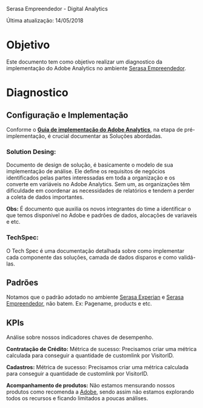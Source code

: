 Serasa Empreendedor - Digital Analytics

Última atualização: 14/05/2018

# Objetivo

Este documento tem como objetivo realizar um diagnostico da implementação do Adobe Analytics no ambiente [Serasa Empreendedor](https://www.serasaempreendedor.com.br/).

# Diagnostico

## Configuração e Implementação

Conforme o [**Guia de implementação do Adobe Analytics**](https://helpx.adobe.com/analytics/kb/analytics-standard-implementation-guide.html), na etapa de pré-implementação, é crucial documentar as Soluções abordadas.

### Solution Desing: 
Documento de design de solução, é basicamente o modelo de sua implementação de análise. Ele define os requisitos de negócios identificados pelas partes interessadas em toda a organização e os converte em variáveis no Adobe Analytics. Sem um, as organizações têm dificuldade em coordenar as necessidades de relatórios e tendem a perder a coleta de dados importantes.

**Obs:** É documento que auxilia os novos integrantes do time a identificar o que temos disponivel no Adobe e padrões de dados, alocações de variaveis e etc.

### TechSpec: 
O Tech Spec é uma documentação detalhada sobre como implementar cada componente das soluções, camada de dados disparos e como validá-las.

## Padrões

Notamos que o padrão adotado no ambiente [Serasa Experian](https://www.serasaexperian.com.br/) e [Serasa Empreendedor](https://www.serasaempreendedor.com.br/), não batem. Ex: Pagename, products e etc.

## KPIs
Análise sobre nossos indicadores chaves de desempenho.

**Contratação de Crédito:** Métrica de sucesso: Precisamos criar uma métrica calculada para conseguir a quantidade de customlink por VisitorID.

**Cadastros:** Métrica de sucesso: Precisamos criar uma métrica calculada para conseguir a quantidade de customlink por VisitorID.


**Acompanhamento de produtos:** Não estamos mensurando nossos produtos como recomenda a [Adobe](https://marketing.adobe.com/resources/help/pt_BR/sc/implement/products.html), sendo assim não estamos explorando todos os recursos e ficando limitados a poucas análises.











